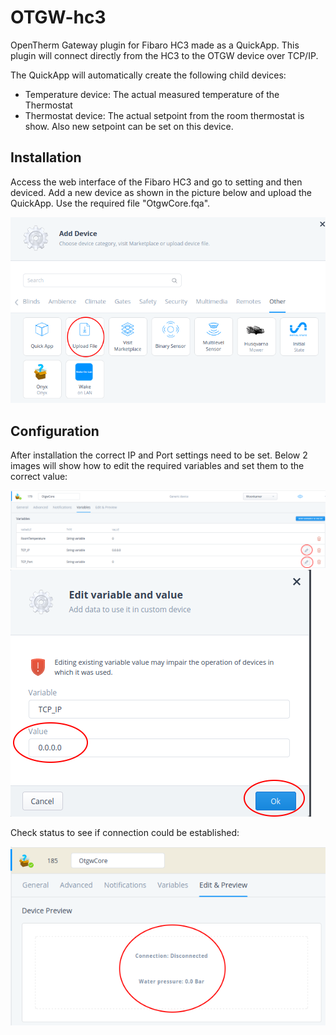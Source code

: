 # OTGW-hc3
OpenTherm Gateway plugin for Fibaro HC3 made as a QuickApp.
This plugin will connect directly from the HC3 to the OTGW device over TCP/IP.

The QuickApp will automatically create the following child devices:
- Temperature device: The actual measured temperature of the Thermostat
- Thermostat device: The actual setpoint from the room thermostat is show. Also new setpoint can be set on this device.

## Installation
Access the web interface of the Fibaro HC3 and go to setting and then deviced.
Add a new device as shown in the picture below and upload the QuickApp. Use the required file "OtgwCore.fqa".

<img src="https://github.com/EggensEng/OTGW-hc3/blob/main/images/Upload.png?raw=true">

## Configuration
After installation the correct IP and Port settings need to be set.
Below 2 images will show how to edit the required variables and set them to the correct value:

<img src="https://github.com/EggensEng/OTGW-hc3/blob/main/images/SetIpPort.png?raw=true">

<img src="https://github.com/EggensEng/OTGW-hc3/blob/main/images/SetIpPort2.png?raw=true">

Check status to see if connection could be established:

<img src="https://github.com/EggensEng/OTGW-hc3/blob/main/images/Status.png?raw=true">
